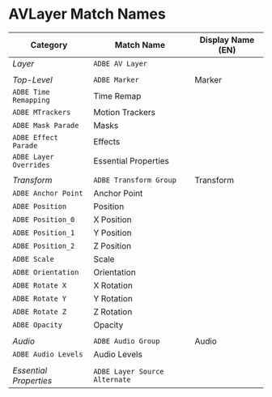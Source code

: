 # AVLayer Match Names

| **Category**           | **Match Name**                | **Display Name (EN)**   |
|------------------------|-------------------------------|-------------------------|
| *Layer*                | `ADBE AV Layer`               |                         |
|                        |                               |                         |
| *Top-Level*            | `ADBE Marker`                 | Marker                  |
| `ADBE Time Remapping`  | Time Remap                    |                         |
| `ADBE MTrackers`       | Motion Trackers               |                         |
| `ADBE Mask Parade`     | Masks                         |                         |
| `ADBE Effect Parade`   | Effects                       |                         |
| `ADBE Layer Overrides` | Essential Properties          |                         |
|                        |                               |                         |
| *Transform*            | `ADBE Transform Group`        | Transform               |
| `ADBE Anchor Point`    | Anchor Point                  |                         |
| `ADBE Position`        | Position                      |                         |
| `ADBE Position_0`      | X Position                    |                         |
| `ADBE Position_1`      | Y Position                    |                         |
| `ADBE Position_2`      | Z Position                    |                         |
| `ADBE Scale`           | Scale                         |                         |
| `ADBE Orientation`     | Orientation                   |                         |
| `ADBE Rotate X`        | X Rotation                    |                         |
| `ADBE Rotate Y`        | Y Rotation                    |                         |
| `ADBE Rotate Z`        | Z Rotation                    |                         |
| `ADBE Opacity`         | Opacity                       |                         |
|                        |                               |                         |
| *Audio*                | `ADBE Audio Group`            | Audio                   |
| `ADBE Audio Levels`    | Audio Levels                  |                         |
|                        |                               |                         |
| *Essential Properties* | `ADBE Layer Source Alternate` |                         |
